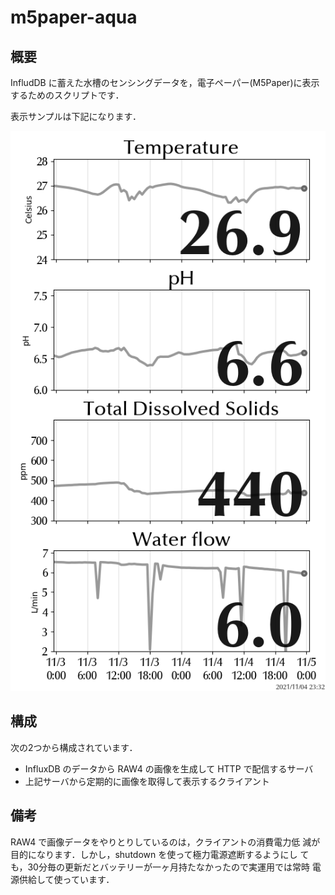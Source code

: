 # m5paper-aqua

## 概要

InfludDB に蓄えた水槽のセンシングデータを，電子ペーパー(M5Paper)に表示するためのスクリプトです．

表示サンプルは下記になります．

![表示サンプル](img/sample.png)

## 構成

次の2つから構成されています．

- InfluxDB のデータから RAW4 の画像を生成して HTTP で配信するサーバ
- 上記サーバから定期的に画像を取得して表示するクライアント

## 備考

RAW4 で画像データをやりとりしているのは，クライアントの消費電力低
減が目的になります．しかし，shutdown を使って極力電源遮断するようにし
ても，30分毎の更新だとバッテリーが一ヶ月持たなかったので実運用では常時
電源供給して使っています．
